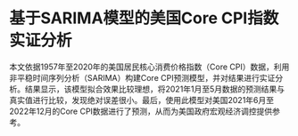 # 基于SARIMA模型的美国Core CPI指数实证分析
本文依据1957年至2020年的美国居民核心消费价格指数（Core CPI）数据，利用非平稳时间序列分析（SARIMA）构建Core CPI预测模型，并对结果进行实证分析。结果显示，该模型拟合效果比较理想，将2021年1月至5月数据的预测结果与真实值进行比较，发现绝对误差很小。最后，使用此模型对美国2021年6月至2022年12月的Core CPI数据进行了预测，从而为美国政府宏观经济调控提供参考。
